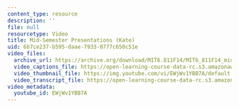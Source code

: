 ```yaml
---
content_type: resource
description: ''
file: null
resourcetype: Video
title: Mid-Semester Presentations (Kate)
uid: 6b7ce237-b595-daae-7933-0777c650c51e
video_files:
  archive_url: https://archive.org/download/MIT6.811F14/MIT6_811F14_midsemester_300k.mp4
  video_captions_file: https://open-learning-course-data-rc.s3.amazonaws.com/6-811-principles-and-practice-of-assistive-technology-fall-2014/400a553c589a599c8b78ceec2881cefc_EWjWv1YBB7A.vtt
  video_thumbnail_file: https://img.youtube.com/vi/EWjWv1YBB7A/default.jpg
  video_transcript_file: https://open-learning-course-data-rc.s3.amazonaws.com/6-811-principles-and-practice-of-assistive-technology-fall-2014/6515d9aab2c44cc147a4a3df11481ad4_EWjWv1YBB7A.pdf
video_metadata:
  youtube_id: EWjWv1YBB7A
---
```

